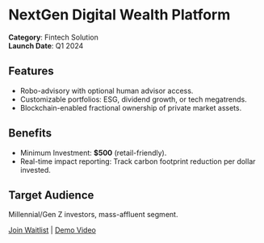 # NextGen Digital Wealth Platform

**Category**: Fintech Solution  
**Launch Date**: Q1 2024  

## Features
- Robo-advisory with optional human advisor access.  
- Customizable portfolios: ESG, dividend growth, or tech megatrends.  
- Blockchain-enabled fractional ownership of private market assets.  

## Benefits
- Minimum Investment: **$500** (retail-friendly).  
- Real-time impact reporting: Track carbon footprint reduction per dollar invested.  

## Target Audience
Millennial/Gen Z investors, mass-affluent segment.  

[Join Waitlist](#) | [Demo Video](#)  